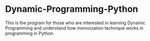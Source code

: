 # Dynamic-Programming-Python
This is the program for those who are interested in learning Dynamic Programming and understand how memoization technique works in programming in Python.
